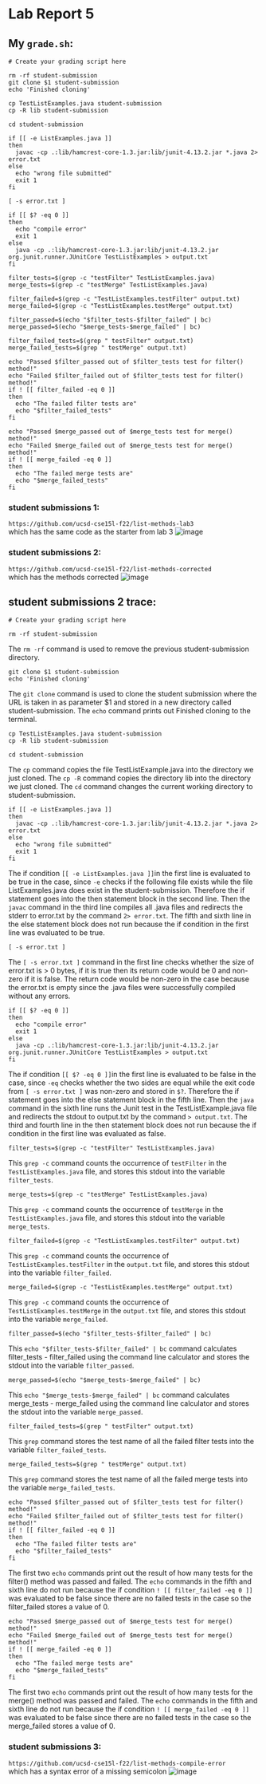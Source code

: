 # Lab Report 5

## My ```grade.sh```:
```
# Create your grading script here

rm -rf student-submission
git clone $1 student-submission
echo 'Finished cloning'

cp TestListExamples.java student-submission
cp -R lib student-submission

cd student-submission

if [[ -e ListExamples.java ]]
then  
  javac -cp .:lib/hamcrest-core-1.3.jar:lib/junit-4.13.2.jar *.java 2> error.txt
else
  echo "wrong file submitted"
  exit 1
fi

[ -s error.txt ]

if [[ $? -eq 0 ]]
then
  echo "compile error"
  exit 1
else
  java -cp .:lib/hamcrest-core-1.3.jar:lib/junit-4.13.2.jar org.junit.runner.JUnitCore TestListExamples > output.txt
fi

filter_tests=$(grep -c "testFilter" TestListExamples.java)
merge_tests=$(grep -c "testMerge" TestListExamples.java)

filter_failed=$(grep -c "TestListExamples.testFilter" output.txt)
merge_failed=$(grep -c "TestListExamples.testMerge" output.txt)

filter_passed=$(echo "$filter_tests-$filter_failed" | bc)
merge_passed=$(echo "$merge_tests-$merge_failed" | bc)

filter_failed_tests=$(grep " testFilter" output.txt)
merge_failed_tests=$(grep " testMerge" output.txt)

echo "Passed $filter_passed out of $filter_tests test for filter() method!"
echo "Failed $filter_failed out of $filter_tests test for filter() method!"
if ! [[ filter_failed -eq 0 ]]
then
  echo "The failed filter tests are"
  echo "$filter_failed_tests"
fi

echo "Passed $merge_passed out of $merge_tests test for merge() method!"
echo "Failed $merge_failed out of $merge_tests test for merge() method!"
if ! [[ merge_failed -eq 0 ]]
then
  echo "The failed merge tests are"
  echo "$merge_failed_tests"
fi
```

### student submissions 1:
```https://github.com/ucsd-cse15l-f22/list-methods-lab3```<br>
which has the same code as the starter from lab 3
![image](images/LabReport5_1.png)

### student submissions 2:
```https://github.com/ucsd-cse15l-f22/list-methods-corrected```<br>
which has the methods corrected
![image](images/LabReport5_2.png)

## student submissions 2 trace:
```
# Create your grading script here

rm -rf student-submission
```
The ```rm -rf``` command is used to remove the previous student-submission directory.

```
git clone $1 student-submission
echo 'Finished cloning'
```
The ```git clone``` command is used to clone the student submission where the URL is taken in as parameter $1 and stored in a new directory called student-submission. The ```echo``` command prints out Finished cloning to the terminal.

```
cp TestListExamples.java student-submission
cp -R lib student-submission

cd student-submission
```
The ```cp``` command copies the file TestListExample.java into the directory we just cloned. The ```cp -R``` command copies the directory lib into the directory we just cloned. The ```cd``` command changes the current working directory to student-submission.

```
if [[ -e ListExamples.java ]]
then  
  javac -cp .:lib/hamcrest-core-1.3.jar:lib/junit-4.13.2.jar *.java 2> error.txt
else
  echo "wrong file submitted"
  exit 1
fi
```
The if condition ```[[ -e ListExamples.java ]]```in the first line is evaluated to be true in the case, since ```-e``` checks if the following file exists while the file ListExamples.java does exist in the student-submission. Therefore the if statement goes into the then statement block in the second line. Then the ```javac``` command in the third line compiles all .java files and redirects the stderr to error.txt by the command ```2> error.txt```. The fifth and sixth line in the else statement block does not run because the if condition in the first line was evaluated to be true.

```
[ -s error.txt ]
```
The ```[ -s error.txt ]``` command in the first line checks whether the size of error.txt is > 0 bytes, if it is true then its return code would be 0 and non-zero if it is false. The return code would be non-zero in the case because the error.txt is empty since the .java files were successfully compiled without any errors.

```
if [[ $? -eq 0 ]]
then
  echo "compile error"
  exit 1
else
  java -cp .:lib/hamcrest-core-1.3.jar:lib/junit-4.13.2.jar org.junit.runner.JUnitCore TestListExamples > output.txt
fi
```
The if condition ```[[ $? -eq 0 ]]```in the first line is evaluated to be false in the case, since ```-eq``` checks whether the two sides are equal while the exit code from ```[ -s error.txt ]``` was non-zero and stored in ```$?```. Therefore the if statement goes into the else statement block in the fifth line. Then the ```java``` command in the sixth line runs the Junit test in the TestListExample.java file and redirects the stdout to output.txt by the command ```> output.txt```. The third and fourth line in the then statement block does not run because the if condition in the first line was evaluated as false.

```
filter_tests=$(grep -c "testFilter" TestListExamples.java)
```
This ```grep -c``` command counts the occurrence of ```testFilter``` in the ```TestListExamples.java``` file, and stores this stdout into the variable ```filter_tests```.

```
merge_tests=$(grep -c "testMerge" TestListExamples.java)
```
This ```grep -c``` command counts the occurrence of ```testMerge``` in the ```TestListExamples.java``` file, and stores this stdout into the variable ```merge_tests```.

```
filter_failed=$(grep -c "TestListExamples.testFilter" output.txt)
```
This ```grep -c``` command counts the occurrence of ```TestListExamples.testFilter``` in the ```output.txt``` file, and stores this stdout into the variable ```filter_failed```.

```
merge_failed=$(grep -c "TestListExamples.testMerge" output.txt)
```
This ```grep -c``` command counts the occurrence of ```TestListExamples.testMerge``` in the ```output.txt``` file, and stores this stdout into the variable ```merge_failed```.

```
filter_passed=$(echo "$filter_tests-$filter_failed" | bc)
```
This ```echo "$filter_tests-$filter_failed" | bc``` command calculates filter_tests - filter_failed using the command line calculator and stores the stdout into the variable ```filter_passed```.

```
merge_passed=$(echo "$merge_tests-$merge_failed" | bc)
```
This ```echo "$merge_tests-$merge_failed" | bc``` command calculates merge_tests - merge_failed using the command line calculator and stores the stdout into the variable ```merge_passed```.

```
filter_failed_tests=$(grep " testFilter" output.txt)
```
This ```grep``` command stores the test name of all the failed filter tests into the variable ```filter_failed_tests```.

```
merge_failed_tests=$(grep " testMerge" output.txt)
```
This ```grep``` command stores the test name of all the failed merge tests into the variable ```merge_failed_tests```.

```
echo "Passed $filter_passed out of $filter_tests test for filter() method!"
echo "Failed $filter_failed out of $filter_tests test for filter() method!"
if ! [[ filter_failed -eq 0 ]]
then
  echo "The failed filter tests are"
  echo "$filter_failed_tests"
fi
```
The first two ```echo``` commands print out the result of how many tests for the filter() method was passed and failed. The ```echo``` commands in the fifth and sixth line do not run because the if condition ```! [[ filter_failed -eq 0 ]]``` was evaluated to be false since there are no failed tests in the case so the filter_failed stores a value of 0.

```
echo "Passed $merge_passed out of $merge_tests test for merge() method!"
echo "Failed $merge_failed out of $merge_tests test for merge() method!"
if ! [[ merge_failed -eq 0 ]]
then
  echo "The failed merge tests are"
  echo "$merge_failed_tests"
fi
```
The first two ```echo``` commands print out the result of how many tests for the merge() method was passed and failed. The ```echo``` commands in the fifth and sixth line do not run because the if condition ```! [[ merge_failed -eq 0 ]]``` was evaluated to be false since there are no failed tests in the case so the merge_failed stores a value of 0.

### student submissions 3:
```https://github.com/ucsd-cse15l-f22/list-methods-compile-error```<br>
which has a syntax error of a missing semicolon
![image](images/LabReport5_3.png)
